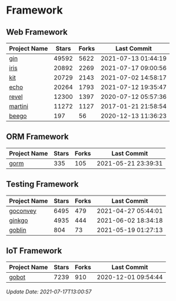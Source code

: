 # Framework

## Web Framework
| Project Name | Stars | Forks | Last Commit |
| ------------ | ----- | ----- | ----------- |
| [gin](https://github.com/gin-gonic/gin) | 49592 | 5622 | 2021-07-13 01:44:19 |
| [iris](https://github.com/kataras/iris) | 20892 | 2269 | 2021-07-17 09:00:56 |
| [kit](https://github.com/go-kit/kit) | 20729 | 2143 | 2021-07-02 14:58:17 |
| [echo](https://github.com/labstack/echo) | 20264 | 1793 | 2021-07-12 19:35:47 |
| [revel](https://github.com/revel/revel) | 12300 | 1397 | 2020-07-12 05:57:36 |
| [martini](https://github.com/go-martini/martini) | 11272 | 1127 | 2017-01-21 21:58:54 |
| [beego](https://github.com/astaxie/beego) | 197 | 56 | 2020-12-13 11:36:23 |

## ORM Framework
| Project Name | Stars | Forks | Last Commit |
| ------------ | ----- | ----- | ----------- |
| [gorm](https://github.com/jinzhu/gorm) | 335 | 105 | 2021-05-21 23:39:31 |

## Testing Framework
| Project Name | Stars | Forks | Last Commit |
| ------------ | ----- | ----- | ----------- |
| [goconvey](https://github.com/smartystreets/goconvey) | 6495 | 479 | 2021-04-27 05:44:01 |
| [ginkgo](https://github.com/onsi/ginkgo) | 4935 | 444 | 2021-06-02 18:34:18 |
| [goblin](https://github.com/franela/goblin) | 804 | 73 | 2021-05-19 01:27:13 |

## IoT Framework
| Project Name | Stars | Forks | Last Commit |
| ------------ | ----- | ----- | ----------- |
| [gobot](https://github.com/hybridgroup/gobot) | 7239 | 910 | 2020-12-01 09:54:44 |

*Update Date: 2021-07-17T13:00:57*